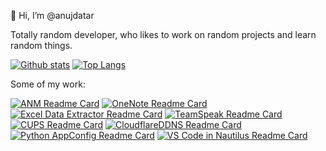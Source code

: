 👋 Hi, I’m @anujdatar

Totally random developer, who likes to work on random projects and learn random things. 

[![Github stats](https://github-readme-stats.vercel.app/api?username=anujdatar&count_private=true&show_icons=true&hide=contribs&theme=dark)](https://github.com/anujdatar)
[![Top Langs](https://github-readme-stats.vercel.app/api/top-langs/?username=anujdatar&layout=compact&theme=dark)](https://github.com/anujdatar)

Some of my work:

[![ANM Readme Card](https://github-readme-stats.vercel.app/api/pin/?username=anujdatar&repo=anm&theme=tokyonight)](https://github.com/anujdatar/anm)
[![OneNote Readme Card](https://github-readme-stats.vercel.app/api/pin/?username=anujdatar&repo=onenote-desktop&theme=dracula)](https://github.com/anujdatar/onenote-desktop)
[![Excel Data Extractor Readme Card](https://github-readme-stats.vercel.app/api/pin/?username=anujdatar&repo=excel-data-extractor&theme=onedark)](https://github.com/anujdatar/excel-data-extractor)
[![TeamSpeak Readme Card](https://github-readme-stats.vercel.app/api/pin/?username=anujdatar&repo=teamspeak-arm&theme=cobalt)](https://github.com/anujdatar/teamspeak-arm)
[![CUPS Readme Card](https://github-readme-stats.vercel.app/api/pin/?username=anujdatar&repo=cups-docker&theme=tokyonight)](https://github.com/anujdatar/cups-docker)
[![CloudflareDDNS Readme Card](https://github-readme-stats.vercel.app/api/pin/?username=anujdatar&repo=cloudflare-ddns-docker&theme=dracula)](https://github.com/anujdatar/cloudflare-ddns-docker)
[![Python AppConfig Readme Card](https://github-readme-stats.vercel.app/api/pin/?username=anujdatar&repo=py-appconfig&theme=onedark)](https://github.com/anujdatar/py-appconfig)
[![VS Code in Nautilus Readme Card](https://github-readme-stats.vercel.app/api/pin/?username=anujdatar&repo=code-nautilus&theme=cobalt)](https://github.com/anujdatar/code-nautilus)


<!-- https://github.com/anuraghazra/github-readme-stats -->
<!---
anujdatar/anujdatar is a ✨ special ✨ repository because its `README.md` (this file) appears on your GitHub profile.
You can click the Preview link to take a look at your changes.
--->
